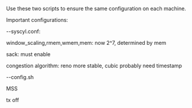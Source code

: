 Use these two scripts to ensure the same configuration on each machine.

Important configurations:

--syscyl.conf:

window_scaling,rmem,wmem,mem: now 2^7, determined by mem

sack: must enable

congestion algorithm: reno more stable, cubic probably need timestamp

--config.sh

MSS

tx off
